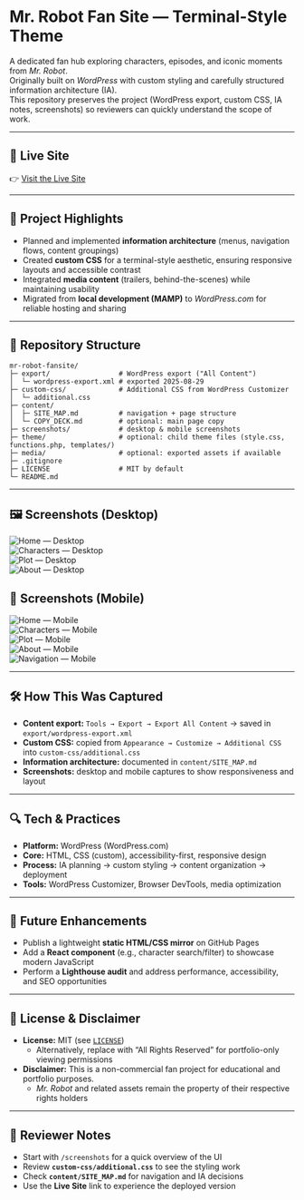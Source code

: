 # Mr. Robot Fan Site — Terminal-Style Theme

A dedicated fan hub exploring characters, episodes, and iconic moments from *Mr. Robot*.  
Originally built on *WordPress* with custom styling and carefully structured information architecture (IA).  
This repository preserves the project (WordPress export, custom CSS, IA notes, screenshots) so reviewers can quickly understand the scope of work.

---

## 🔗 Live Site
👉 [Visit the Live Site](https://fsocietyfanhub.wordpress.com/)

---

## 🎯 Project Highlights
- Planned and implemented **information architecture** (menus, navigation flows, content groupings)  
- Created **custom CSS** for a terminal-style aesthetic, ensuring responsive layouts and accessible contrast  
- Integrated **media content** (trailers, behind-the-scenes) while maintaining usability  
- Migrated from **local development (MAMP)** to *WordPress.com* for reliable hosting and sharing  

---

## 🧭 Repository Structure
```text
mr-robot-fansite/
├─ export/                 # WordPress export ("All Content")
│  └─ wordpress-export.xml # exported 2025-08-29
├─ custom-css/             # Additional CSS from WordPress Customizer
│  └─ additional.css
├─ content/
│  ├─ SITE_MAP.md          # navigation + page structure
│  └─ COPY_DECK.md         # optional: main page copy
├─ screenshots/            # desktop & mobile screenshots
├─ theme/                  # optional: child theme files (style.css, functions.php, templates/)
├─ media/                  # optional: exported assets if available
├─ .gitignore
├─ LICENSE                 # MIT by default
└─ README.md
```

---

## 🖼️ Screenshots (Desktop)

![Home — Desktop](screenshots/desktop-home.png)  
![Characters — Desktop](screenshots/desktop-characters.png)  
![Plot — Desktop](screenshots/desktop-plot.png)  
![About — Desktop](screenshots/desktop-about.png)

## 📱 Screenshots (Mobile)

![Home — Mobile](screenshots/mobile-home.png)  
![Characters — Mobile](screenshots/mobile-characters.png)  
![Plot — Mobile](screenshots/mobile-plot.png)  
![About — Mobile](screenshots/mobile-about.png)  
![Navigation — Mobile](screenshots/mobile-navigation.png)  


---

## 🛠️ How This Was Captured
- **Content export:** `Tools → Export → Export All Content` → saved in `export/wordpress-export.xml`  
- **Custom CSS:** copied from `Appearance → Customize → Additional CSS` into `custom-css/additional.css`  
- **Information architecture:** documented in `content/SITE_MAP.md`  
- **Screenshots:** desktop and mobile captures to show responsiveness and layout  

---

## 🔍 Tech & Practices
- **Platform:** WordPress (WordPress.com)  
- **Core:** HTML, CSS (custom), accessibility-first, responsive design  
- **Process:** IA planning → custom styling → content organization → deployment  
- **Tools:** WordPress Customizer, Browser DevTools, media optimization  

---

## 🚀 Future Enhancements
- Publish a lightweight **static HTML/CSS mirror** on GitHub Pages  
- Add a **React component** (e.g., character search/filter) to showcase modern JavaScript  
- Perform a **Lighthouse audit** and address performance, accessibility, and SEO opportunities  

---

## 📄 License & Disclaimer
- **License:** MIT (see [`LICENSE`](LICENSE))  
  - Alternatively, replace with “All Rights Reserved” for portfolio-only viewing permissions  
- **Disclaimer:** This is a non-commercial fan project for educational and portfolio purposes.  
  - *Mr. Robot* and related assets remain the property of their respective rights holders  

---

## 👋 Reviewer Notes
- Start with `/screenshots` for a quick overview of the UI  
- Review **`custom-css/additional.css`** to see the styling work  
- Check **`content/SITE_MAP.md`** for navigation and IA decisions  
- Use the **Live Site** link to experience the deployed version  


